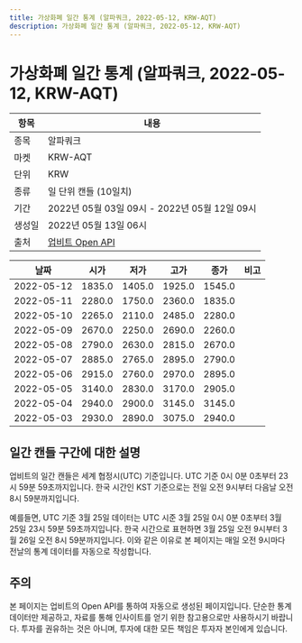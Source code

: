 ```yaml
---
title: 가상화폐 일간 통계 (알파쿼크, 2022-05-12, KRW-AQT)
description: 가상화폐 일간 통계 (알파쿼크, 2022-05-12, KRW-AQT)
---
```



가상화폐 일간 통계 (알파쿼크, 2022-05-12, KRW-AQT)
===

|항목|내용|
|--|--|
|종목|알파쿼크|
|마켓|KRW-AQT|
|단위|KRW|
|종류|일 단위 캔들 (10일치)|
|기간|2022년 05월 03일 09시 - 2022년 05월 12일 09시|
|생성일|2022년 05월 13일 06시|
|출처|[업비트 Open API](https://docs.upbit.com)|


|날짜|시가|저가|고가|종가|비고|
|--|--|--|--|--|--|
|2022-05-12|1835.0|1405.0|1925.0|1545.0|    |
|2022-05-11|2280.0|1750.0|2360.0|1835.0|    |
|2022-05-10|2265.0|2110.0|2485.0|2280.0|    |
|2022-05-09|2670.0|2250.0|2690.0|2260.0|    |
|2022-05-08|2790.0|2630.0|2815.0|2670.0|    |
|2022-05-07|2885.0|2765.0|2895.0|2790.0|    |
|2022-05-06|2915.0|2760.0|2970.0|2895.0|    |
|2022-05-05|3140.0|2830.0|3170.0|2905.0|    |
|2022-05-04|2940.0|2900.0|3145.0|3145.0|    |
|2022-05-03|2930.0|2890.0|3075.0|2940.0|    |


일간 캔들 구간에 대한 설명
---


업비트의 일간 캔들은 세계 협정시(UTC) 기준입니다. 
UTC 기준 0시 0분 0초부터 23시 59분 59초까지입니다. 
한국 시간인 KST 기준으로는 전일 오전 9시부터 다음날 오전 8시 59분까지입니다. 


예를들면, UTC 기준 3월 25일 데이터는 UTC 시준 3월 25일 0시 0분 0초부터 3월 25일 23시 59분 59초까지입니다. 
한국 시간으로 표현하면 3월 25일 오전 9시부터 3월 26일 오전 8시 59분까지입니다. 
이와 같은 이유로 본 페이지는 매일 오전 9시마다 전날의 통계 데이터를 자동으로 작성합니다. 


주의
---


본 페이지는 업비트의 Open API를 통하여 자동으로 생성된 페이지입니다. 
단순한 통계 데이터만 제공하고, 자료를 통해 인사이트를 얻기 위한 참고용으로만 사용하시기 바랍니다. 
투자를 권유하는 것은 아니며, 투자에 대한 모든 책임은 투자자 본인에게 있습니다. 
